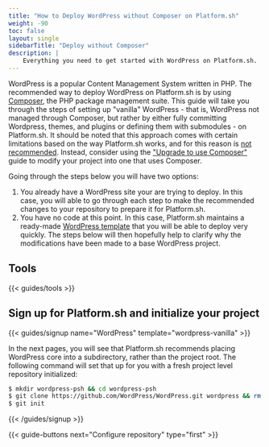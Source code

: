 ```yaml
---
title: "How to Deploy WordPress without Composer on Platform.sh"
weight: -90
toc: false
layout: single
sidebarTitle: "Deploy without Composer"
description: |
    Everything you need to get started with WordPress on Platform.sh. 
---
```


WordPress is a popular Content Management System written in PHP. The recommended way to deploy WordPress on Platform.sh is by using [Composer](/guides/wordpress/deploy/_index.md), the PHP package management suite. This guide will take you through the steps of setting up "vanilla" WordPress - that is, WordPress not managed through Composer, but rather by either fully committing Wordpress, themes, and plugins or defining them with submodules - on Platform.sh. It should be noted that this approach comes with certain limitations based on the way Platform.sh works, and for this reason is [not recommended](/guides/wordpress/composer/_index.md). Instead, consider using the ["Upgrade to use Composer"](/guides/wordpress/composer/migrate.md) guide to modify your project into one that uses Composer. 

Going through the steps below you will have two options:

1. You already have a WordPress site your are trying to deploy. In this case, you will able to go through each step to make the recommended changes to your repository to prepare it for Platform.sh.
2. You have no code at this point. In this case, Platform.sh maintains a ready-made [WordPress template](https://github.com/platformsh-templates/wordpress-vanilla) that you will be able to deploy very quickly. The steps below will then hopefully help to clarify why the modifications have been made to a base WordPress project.

## Tools

{{< guides/tools >}}

## Sign up for Platform.sh and initialize your project

{{< guides/signup name="WordPress" template="wordpress-vanilla" >}}

In the next pages, you will see that Platform.sh recommends placing WordPress core into a subdirectory, rather than the project root. The following command will set that up for you with a fresh project level repository initialized:

```bash
$ mkdir wordpress-psh && cd wordpress-psh
$ git clone https://github.com/WordPress/WordPress.git wordpress && rm -rf wordpress/.git
$ git init
```

{{< /guides/signup >}}

{{< guide-buttons next="Configure repository" type="first" >}}
